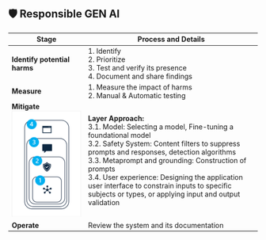 ## 🛡 Responsible GEN AI

| Stage                     | Process and Details                                                             |
|---------------------------|---------------------------------------------------------------------------------|
| **Identify potential harms** | 1. Identify<br>2. Prioritize<br>3. Test and verify its presence<br>4. Document and share findings |
| **Measure**               | 1. Measure the impact of harms<br>2. Manual & Automatic testing                  |
| **Mitigate** ![alt text](image.png)             | **Layer Approach:**<br>3.1. Model: Selecting a model, Fine-tuning a foundational model<br>3.2. Safety System: Content filters to suppress prompts and responses, detection algorithms<br>3.3. Metaprompt and grounding: Construction of prompts<br>3.4. User experience: Designing the application user interface to constrain inputs to specific subjects or types, or applying input and output validation|
| **Operate**               | Review the system and its documentation                                          |
